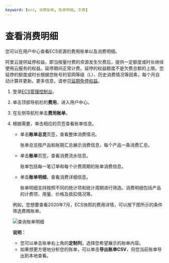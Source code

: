 ```yaml
---
keyword: [ecs, 消费账单, 账单明细, 欠费]
---
```


# 查看消费明细

您可以在用户中心查看ECS资源的费用账单以及消费明细。

阿里云提供延停权益，即当按量付费的资源发生欠费后，提供一定额度或时长继续使用云服务的权益。延停期间正常计费。延停的权益额度不是欠费总额的上限。您延停的额度或时长根据您账号的官网等级（L）、历史消费情况等因素，每个月自动计算并更新。更多信息，请参见[延期免停权益](https://help.aliyun.com/document_detail/190777.html)。

1.  登录[ECS管理控制台](https://ecs.console.aliyun.com)。

2.  单击顶部导航栏的**费用**，进入用户中心。

3.  在左侧导航栏单击**费用账单**。

4.  根据需要，单击相应的页签查看账单信息。

    -   单击**账单总览**页签，查看整体消费情况。

        账单总览按产品和账期汇总展示消费信息，每个产品一条消费汇总。

    -   单击**账单**页签，查看消费流水信息。

        账单包括每一笔订单和每个计费周期的账单消费信息。

    -   单击**账单明细**，查看消费详细信息。

        账单明细支持按照不同的统计项和统计周期进行筛选。消费明细包括产品的计费项、用量、价格及抵扣情况等。

    例如，您想要查看2020年7月，ECS快照的费用详情，可以按下图所示的条件筛选费用账单。

    ![查询账单明细](https://static-aliyun-doc.oss-accelerate.aliyuncs.com/assets/img/zh-CN/0640168951/p142953.png)

    **说明：**

    -   您可以单击账单右上角的**定制列**，选择您希望展示的账单内容。
    -   如果想更方便地分析您的账单，可以单击**导出账单CSV**，将您当前账单导出到本地查看。

